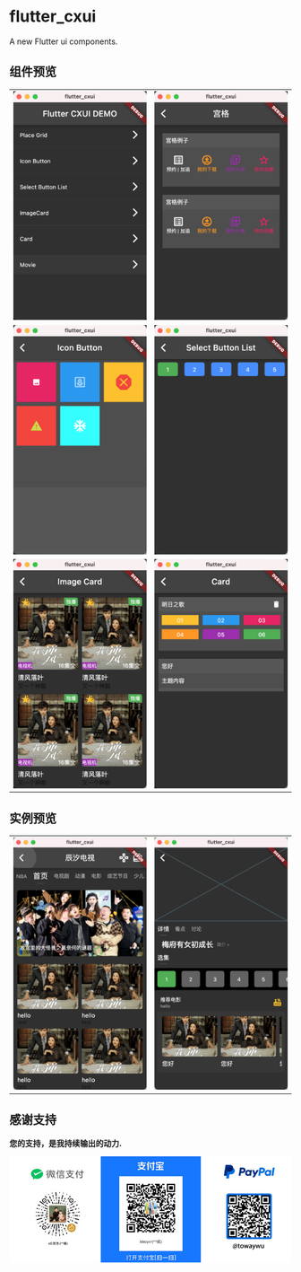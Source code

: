 # flutter_cxui

A new Flutter ui components.

## 组件预览

<!-- ![选择按钮列表](assets/static//select_button_list.jpg) -->

 

|||
|--|--|
|![home](assets/static/list.png)|![select_button_list](assets/static/place_grid.png)|
|![home](assets/static/icon_button.png)|![select_button_list](assets/static/select_button_list.png)|
|![home](assets/static/image_card.png)|![select_button_list](assets/static/card.png)|


## 实例预览
|        |   |
| ----------- | ----------- |
| <img src="assets/static/movie_home.png" width="" />      | <img src="assets/static/movie_item.png" width="" />       |
 




## 感谢支持

**您的支持，是我持续输出的动力.**

<!-- ![微信支持](assets/static/wechat.jpg) -->
<img src="assets/static/reward.jpg" alt="赞赏支持"  />
